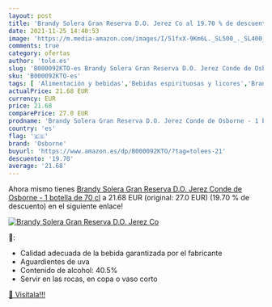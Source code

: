 ```yaml
---
layout: post
title: 'Brandy Solera Gran Reserva D.O. Jerez Co al 19.70 % de descuento'
date: 2021-11-25 14:40:53
image: 'https://m.media-amazon.com/images/I/51fxX-9Km6L._SL500_._SL400_.jpg'
comments: true
category: ofertas
author: 'tole.es'
slug: 'B000092KTO-es Brandy Solera Gran Reserva D.O. Jerez Conde de Osborne - 1...'
sku: 'B000092KTO-es'
tags: [ 'Alimentación y bebidas','Bebidas espirituosas y licores','Brandis y aguardientes','Cervezas, vinos y licores','brandy','osborne', ]
actualPrice: 21.68 EUR
currency: EUR
price: 21.68
comparePrice: 27.0 EUR
prodname: 'Brandy Solera Gran Reserva D.O. Jerez Conde de Osborne - 1 botella de 70 cl'
country: 'es'
flag: '🇪🇸'
brand: 'Osborne'
buyurl: 'https://www.amazon.es/dp/B000092KTO/?tag=tolees-21'
descuento: '19.70'
average: '21.68'
---
```


Ahora mismo tienes [Brandy Solera Gran Reserva D.O. Jerez Conde de Osborne - 1 botella de 70 cl](https://www.amazon.es/dp/B000092KTO/?tag=tolees-21) a 21.68 EUR (original: 27.0 EUR) (19.70 %  de descuento) en el siguiente enlace!

[![Brandy Solera Gran Reserva D.O. Jerez Co](https://m.media-amazon.com/images/I/51fxX-9Km6L._SL500_._SL400_.jpg)](https://www.amazon.es/dp/B000092KTO/?tag=tolees-21)

🔎:

- Calidad adecuada de la bebida garantizada por el fabricante
- Aguardientes de uva
- Contenido de alcohol: 40.5%
- Servir en las rocas, en copa o vaso corto

[🛒 Visítala!!!](https://www.amazon.es/dp/B000092KTO/?tag=tolees-21)
